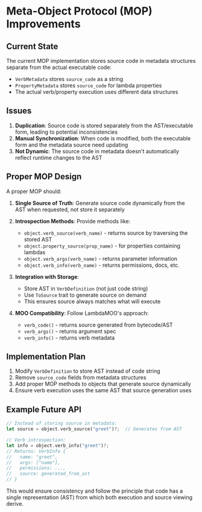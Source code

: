 # Meta-Object Protocol (MOP) Improvements

## Current State

The current MOP implementation stores source code in metadata structures separate from the actual executable code:
- `VerbMetadata` stores `source_code` as a string
- `PropertyMetadata` stores `source_code` for lambda properties
- The actual verb/property execution uses different data structures

## Issues

1. **Duplication**: Source code is stored separately from the AST/executable form, leading to potential inconsistencies
2. **Manual Synchronization**: When code is modified, both the executable form and the metadata source need updating
3. **Not Dynamic**: The source code in metadata doesn't automatically reflect runtime changes to the AST

## Proper MOP Design

A proper MOP should:

1. **Single Source of Truth**: Generate source code dynamically from the AST when requested, not store it separately
2. **Introspection Methods**: Provide methods like:
   - `object.verb_source(verb_name)` - returns source by traversing the stored AST
   - `object.property_source(prop_name)` - for properties containing lambdas
   - `object.verb_args(verb_name)` - returns parameter information
   - `object.verb_info(verb_name)` - returns permissions, docs, etc.

3. **Integration with Storage**: 
   - Store AST in `VerbDefinition` (not just code string)
   - Use `ToSource` trait to generate source on demand
   - This ensures source always matches what will execute

4. **MOO Compatibility**: Follow LambdaMOO's approach:
   - `verb_code()` - returns source generated from bytecode/AST
   - `verb_args()` - returns argument spec
   - `verb_info()` - returns verb metadata

## Implementation Plan

1. Modify `VerbDefinition` to store AST instead of code string
2. Remove `source_code` fields from metadata structures
3. Add proper MOP methods to objects that generate source dynamically
4. Ensure verb execution uses the same AST that source generation uses

## Example Future API

```rust
// Instead of storing source in metadata:
let source = object.verb_source("greet")?;  // Generates from AST

// Verb introspection:
let info = object.verb_info("greet")?;
// Returns: VerbInfo { 
//   name: "greet",
//   args: ["name"],
//   permissions: ...,
//   source: generated_from_ast
// }
```

This would ensure consistency and follow the principle that code has a single representation (AST) from which both execution and source viewing derive.